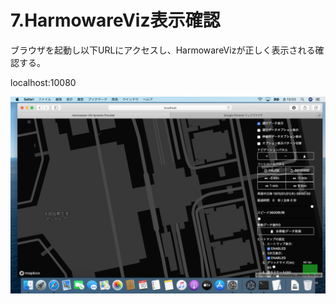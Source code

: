 # 7.HarmowareViz表示確認

ブラウザを起動し以下URLにアクセスし、HarmowareVizが正しく表示される確認する。

localhost:10080

![img](../img/0700/0701.png)

